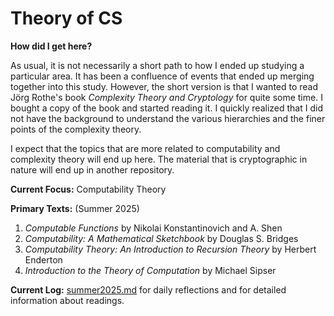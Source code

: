 # Theory of CS 

**How did I get here?** 

As usual, it is not necessarily a short path to how I ended up studying a particular area. It has been a confluence of events that ended up merging together into this study. However, the short version is that I wanted to read Jörg Rothe's book *Complexity Theory and Cryptology* for quite some time. I bought a copy of the book and started reading it. I quickly realized that I did not have the background to understand the various hierarchies and the finer points of the complexity theory. 

I expect that the topics that are more related to computability and complexity theory will end up here. The material that is cryptographic in nature will end up in another repository.

**Current Focus:** Computability Theory

**Primary Texts:** (Summer 2025)

1. *Computable Functions* by Nikolai Konstantinovich and A. Shen
2. *Computability: A Mathematical Sketchbook* by Douglas S. Bridges
3. *Computability Theory: An Introduction to Recursion Theory* by Herbert Enderton
4. *Introduction to the Theory of Computation* by Michael Sipser

**Current Log:** [summer2025.md](./summer2025.md) for daily reflections and for detailed information about readings.